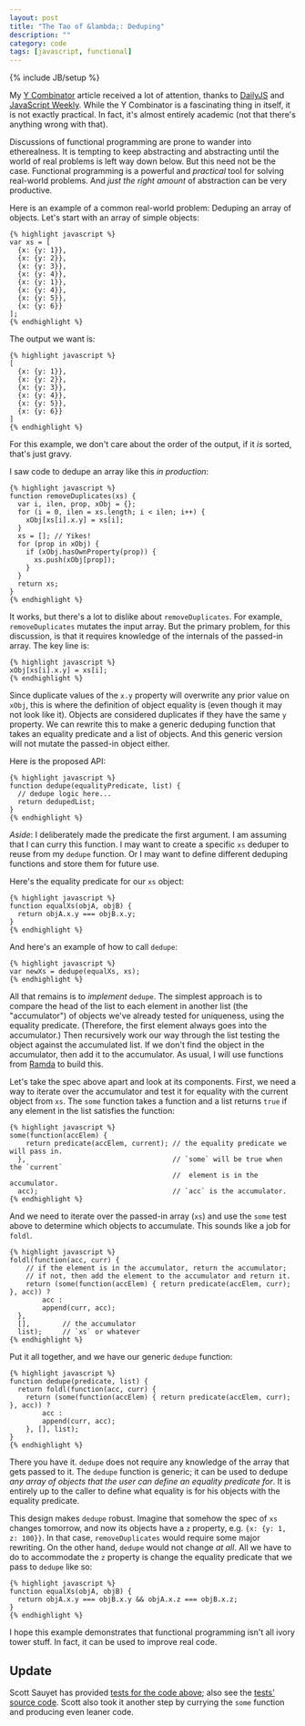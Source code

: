 ```yaml
---
layout: post
title: "The Tao of &lambda;: Deduping"
description: ""
category: code
tags: [javascript, functional]
---
```

{% include JB/setup %}

My [Y Combinator](http://buzzdecafe.github.io/code/2013/09/05/javascript-y-combinator/) article received a lot of attention, thanks to [DailyJS](http://dailyjs.com/2013/09/20/ycombinator/) and [JavaScript Weekly](http://javascriptweekly.com/archive/149.html). While the Y Combinator is a fascinating thing in itself, it is not exactly practical. In fact, it's almost entirely academic (not that there's anything wrong with that).

Discussions of functional programming are prone to wander into etherealness. It is tempting to keep abstracting and abstracting until the world of real problems is left way down below. But this need not be the case. Functional programming is a powerful and _practical_ tool for solving real-world problems. And *just the right amount* of abstraction can be very productive. 

Here is an example of a common real-world problem: Deduping an array of objects. Let's start with an array of simple objects:

    {% highlight javascript %}
    var xs = [
      {x: {y: 1}}, 
      {x: {y: 2}}, 
      {x: {y: 3}}, 
      {x: {y: 4}}, 
      {x: {y: 1}}, 
      {x: {y: 4}}, 
      {x: {y: 5}}, 
      {x: {y: 6}}
    ];
    {% endhighlight %}

The output we want is:

    {% highlight javascript %}
    [
      {x: {y: 1}}, 
      {x: {y: 2}}, 
      {x: {y: 3}}, 
      {x: {y: 4}}, 
      {x: {y: 5}}, 
      {x: {y: 6}}
    ]
    {% endhighlight %}

For this example, we don't care about the order of the output, if it _is_ sorted, that's just gravy.

I saw code to dedupe an array like this _in production_:

    {% highlight javascript %}
    function removeDuplicates(xs) {
      var i, ilen, prop, xObj = {};
      for (i = 0, ilen = xs.length; i < ilen; i++) {
        xObj[xs[i].x.y] = xs[i];
      }
      xs = []; // Yikes!
      for (prop in xObj) {
        if (xObj.hasOwnProperty(prop)) {
          xs.push(xObj[prop]);
        }
      }
      return xs;
    }
    {% endhighlight %}

It works, but there's a lot to dislike about `removeDuplicates`. For example, `removeDuplicates` mutates the input array. But the primary problem, for this discussion, is that it requires knowledge of the internals of the passed-in array. The key line is:

    {% highlight javascript %}
    xObj[xs[i].x.y] = xs[i];
    {% endhighlight %}
    
Since duplicate values of the `x.y` property will overwrite any prior value on `xObj`, this is where the definition of object equality is (even though it may not look like it). Objects are considered duplicates if they have the same `y` property. We can rewrite this to make a generic deduping function that takes an equality predicate and a list of objects. And this generic version will not mutate the passed-in object either. 

Here is the proposed API:

    {% highlight javascript %}
    function dedupe(equalityPredicate, list) { 
      // dedupe logic here...
      return dedupedList;
    }
    {% endhighlight %}

_Aside_: I deliberately made the predicate the first argument. I am assuming that I can curry this function. I may want to create a specific `xs` deduper to reuse from my `dedupe` function. Or I may want to define different deduping functions and store them for future use.

Here's the equality predicate for our `xs` object:

    {% highlight javascript %}
    function equalXs(objA, objB) {
      return objA.x.y === objB.x.y;
    }
    {% endhighlight %}

And here's an example of how to call `dedupe`:

    {% highlight javascript %}
    var newXs = dedupe(equalXs, xs);
    {% endhighlight %}

All that remains is to _implement_ `dedupe`. The simplest approach is to compare the head of the list to each element in another list (the "accumulator") of objects we've already tested for uniqueness, using the equality predicate. (Therefore, the first element always goes into the accumulator.) Then recursively work our way through the list testing the object against the accumulated list. If we don't find the object in the accumulator, then add it to the accumulator. As usual, I will use functions from [Ramda](https://github.com/Ramda/ramda) to build this. 

Let's take the spec above apart and look at its components. First, we need a way to iterate over the accumulator and test it for equality with the current object from `xs`. The `some` function takes a function and a list returns `true` if any element in the list satisfies the function: 

    {% highlight javascript %}
    some(function(accElem) {            
        return predicate(accElem, current); // the equality predicate we will pass in.
      },                                    // `some` will be true when the `current` 
                                            //  element is in the accumulator.
      acc);                                 // `acc` is the accumulator.
    {% endhighlight %}

And we need to iterate over the passed-in array (`xs`) and use the `some` test above to determine which objects to accumulate. This sounds like a job for `foldl`. 

    {% highlight javascript %}
    foldl(function(acc, curr) {
        // if the element is in the accumulator, return the accumulator;
        // if not, then add the element to the accumulator and return it.
        return (some(function(accElem) { return predicate(accElem, curr); }, acc)) ? 
            acc : 
            append(curr, acc);
      }, 
      [],        // the accumulator
      list);     // `xs` or whatever
    {% endhighlight %}

Put it all together, and we have our generic `dedupe` function:

    {% highlight javascript %}
    function dedupe(predicate, list) {
      return foldl(function(acc, curr) {
        return (some(function(accElem) { return predicate(accElem, curr); }, acc)) ? 
            acc : 
            append(curr, acc);
        }, [], list);
    }
    {% endhighlight %}

There you have it. `dedupe` does not require any knowledge of the array that gets passed to it. The `dedupe` function is generic; it can be used to dedupe _any array of objects that the user can define an equality predicate for_. It is entirely up to the caller to define what equality is for his objects with the equality predicate. 

This design makes `dedupe` robust. Imagine that somehow the spec of `xs` changes tomorrow, and now its objects have a `z` property, e.g. `{x: {y: 1, z: 100}}`. In that case, `removeDuplicates` would require some major rewriting. On the other hand, `dedupe` would not change _at all_. All we have to do to accommodate the `z` property is change the equality predicate that we pass to `dedupe` like so:

    {% highlight javascript %}
    function equalXs(objA, objB) {
      return objA.x.y === objB.x.y && objA.x.z === objB.x.z;
    }
    {% endhighlight %}

I hope this example demonstrates that functional programming isn't all ivory tower stuff. In fact, it can be used to improve real code.

## Update

Scott Sauyet has provided [tests for the code above](http://jsbin.com/oCAvAtU/1); also see the [tests' source code](http://jsbin.com/oCAvAtU/1/edit). Scott also took it another step by currying the `some` function and producing even leaner code.


